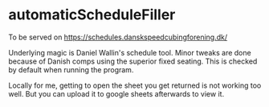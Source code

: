 # automaticScheduleFiller

To be served on https://schedules.danskspeedcubingforening.dk/

Underlying magic is Daniel Wallin's schedule tool. Minor tweaks are done because of Danish comps using the superior fixed seating. This is checked by default when running the program. 

Locally for me, getting to open the sheet you get returned is not working too well. But you can upload it to google sheets afterwards to view it.